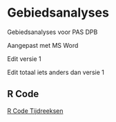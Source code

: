 # Gebiedsanalyses

Gebiedsanalyses voor PAS DPB

Aangepast met MS Word

Edit versie 1

Edit totaal iets anders dan versie 1

## R Code
[R Code Tijdreeksen](Rcode/SelectieTijdreeksen.R)
